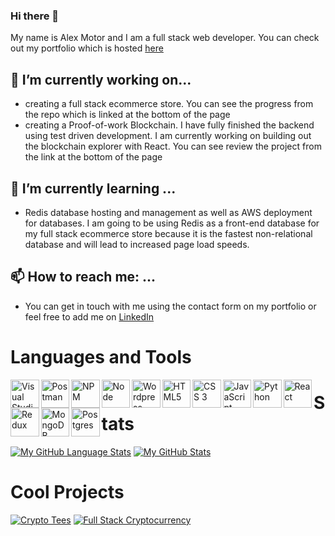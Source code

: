 ### Hi there 👋

My name is Alex Motor and I am a full stack web developer. You can check out my portfolio which is hosted [here](https://portfolio-86140.web.app/)

## 🔭 I’m currently working on...
- creating a full stack ecommerce store. You can see the progress from the repo which is linked at the bottom of the page
- creating a Proof-of-work Blockchain. I have fully finished the backend using test driven development. 
I am currently working on building 
out the blockchain explorer with React. You can see review the project from the link at the 
bottom of the page

## 🌱 I’m currently learning ...
- Redis database hosting and management as well as AWS deployment for databases. I am going to be using Redis as a front-end database for my full stack ecommerce store because it is the fastest non-relational database and will lead to increased page load speeds. 

 ## 📫 How to reach me: ...
 - You can get in touch with me using the contact form on my portfolio or feel free to 
 add me on [LinkedIn](https://www.linkedin.com/in/alex-motor-324b9792/)
 
 # Languages and Tools
<img align="left" alt="Visual Studio Code" width="45.5px" src="https://img.icons8.com/color/48/000000/visual-studio-code-2019.png" />
<img align="left" alt="Postman" width="45.5px" src="https://img.icons8.com/dusk/64/000000/postman-api.png" />
<img align="left" alt="NPM" width="45.5px" src="https://img.icons8.com/color/48/000000/npm.png" />
<img align="left" alt="Node" width="45.5px" src="https://img.icons8.com/color/48/000000/nodejs.png" />
<img img align="left" alt="Wordpress" width="45.5px" src="https://img.icons8.com/color/48/000000/wordpress.png" />
<img align="left" alt="HTML5" width="45.5px" src="https://img.icons8.com/color/48/000000/html-filetype--v2.png" />
<img align="left" alt="CSS 3" width="45.5px" src="https://img.icons8.com/color/48/000000/css3.png" />
<img align="left" alt="JavaScript" width="45.5px" src="https://img.icons8.com/color/48/000000/javascript--v2.png" />
<img align="left" alt="Python" width="45.5px" src="https://img.icons8.com/color/48/000000/python--v2.png" />
<img align="left" alt="React" width="45.5px" src="https://img.icons8.com/ultraviolet/40/000000/react--v2.png" />
<img align="left" alt="Redux" width="45.5px" src="https://img.icons8.com/color/48/000000/redux.png" />
<img align="left" alt="MongoDB" width="45.5px" src="https://img.icons8.com/color/48/000000/mongodb.png" />
<img align="left" alt="Postgres" width="45.5px" src="https://img.icons8.com/color/48/000000/postgreesql.png" />


 
# Stats
[![My GitHub Language Stats](https://github-readme-stats.vercel.app/api/top-langs/?username=amotor-AM&langs_count=5&theme=gotham&layout=compact)]()
[![My GitHub Stats](https://github-readme-stats.vercel.app/api/?username=amotor-AM&count_private=true&theme=gotham&showicons=true&hide=issues)]()

# Cool Projects
[![Crypto Tees](https://github-readme-stats.vercel.app/api/pin/?username=amotor-AM&repo=crypto-tees)](https://github.com/amotor-AM/crypto-tees)
[![Full Stack Cryptocurrency](https://github-readme-stats.vercel.app/api/pin/?username=amotor-AM&repo=Full-Stack-Cryptocurrency)](https://github.com/amotor-AM/Full-Stack-Cryptocurrency)


<!--
**amotor-AM/amotor-AM** is a ✨ _special_ ✨ repository because its `README.md` (this file) appears on your GitHub profile.

Here are some ideas to get you started:

- 🔭 I’m currently working on ...
- 🌱 I’m currently learning ...
- 👯 I’m looking to collaborate on ...
- 🤔 I’m looking for help with ...
- 💬 Ask me about ...
- 📫 How to reach me: ...
- 😄 Pronouns: ...
- ⚡ Fun fact: ...
-->
